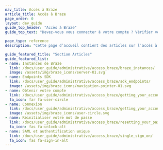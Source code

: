 ```yaml
---
nav_title: Accès à Braze
article_title: Accès à Braze
page_order: 0
layout: dev_guide
guide_top_header: "Accès à Braze"
guide_top_text: "Devez-vous vous connecter à votre compte ? Vérifier votre endpoint ? Réinitialiser un mot de passe ? Configurer une authentification unique ? Ne vous inquiétez pas : nous avons des documents pour cela."

page_type: reference
description: "Cette page d’accueil contient des articles sur l’accès à votre compte ou tableau de bord de Braze. Vous trouverez ici des ressources sur l’authentification unique (SSO), la connexion, les instances Braze, les endpoints du SDK, la réinitialisation du mot de passe etc."

guide_featured_title: "Section Articles"
guide_featured_list:
- name: Instances de Braze
  link: /docs/user_guide/administrative/access_braze/braze_instances/
  image: /assets/img/braze_icons/server-01.svg
- name: Endpoints SDK
  link: /docs/user_guide/administrative/access_braze/sdk_endpoints/
  image: /assets/img/braze_icons/navigation-pointer-01.svg
- name: Obtenir votre compte
  link: /docs/user_guide/administrative/access_braze/getting_your_account/
  fa_icon: far fa-user-circle
- name: Connexion
  link: /docs/user_guide/administrative/access_braze/getting_your_account/
  image: /assets/img/braze_icons/user-circle.svg
- name: Réinitialiser votre mot de passe
  link: /docs/user_guide/administrative/access_braze/resetting_your_password/
  fa_icon: fas fa-unlock-alt
- name: SAML et authentification unique
  link: /docs/user_guide/administrative/access_braze/single_sign_on/
  fa_icon: fas fa-sign-in-alt
---
```

